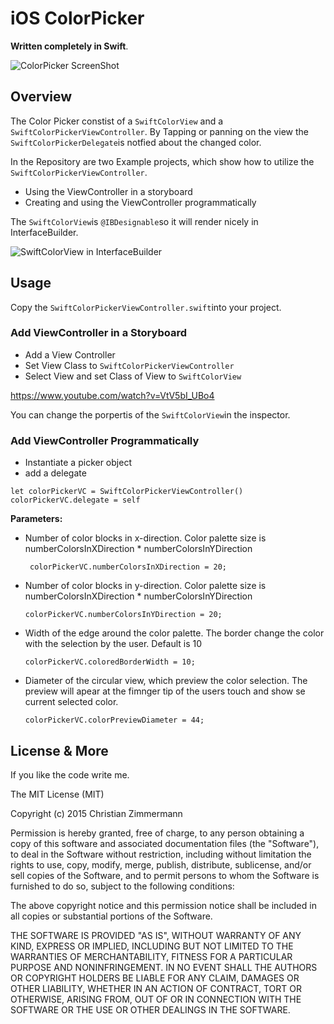 # iOS ColorPicker
**Written completely in Swift**.

![ColorPicker ScreenShot](../master/Screenshots/Image01_Thumb.png)

## Overview
The Color Picker constist of a ``SwiftColorView`` and a ``SwiftColorPickerViewController``. By Tapping or panning on the view the ``SwiftColorPickerDelegate``is notfied about the changed color.

In the Repository are two Example projects, which show how to utilize the ``SwiftColorPickerViewController``. 

- Using the ViewController in a storyboard
- Creating and using the ViewController programmatically

The ``SwiftColorView``is ``@IBDesignable``so it will render nicely in InterfaceBuilder.

![SwiftColorView in InterfaceBuilder](../master/Screenshots/Image02_Thumb.png)


## Usage
Copy the ``SwiftColorPickerViewController.swift``into your project. 

### Add ViewController in a Storyboard
+ Add a View Controller
+ Set View Class to ``SwiftColorPickerViewController``
+ Select View and set Class of View to ``SwiftColorView``

https://www.youtube.com/watch?v=VtV5bI_UBo4

You can change the porpertis of the ``SwiftColorView``in the inspector.

### Add ViewController Programmatically

+ Instantiate a picker object
+ add a delegate

``let colorPickerVC = SwiftColorPickerViewController()
        colorPickerVC.delegate = self``

**Parameters:**

+ Number of color blocks in x-direction. Color palette size is numberColorsInXDirection * numberColorsInYDirection

	`` colorPickerVC.numberColorsInXDirection = 20;``

+ Number of color blocks in y-direction. Color palette size is numberColorsInXDirection * numberColorsInYDirection

     ``colorPickerVC.numberColorsInYDirection = 20;``
     
+ Width of the edge around the color palette. The border change the color with the selection by the user. Default is 10

	``colorPickerVC.coloredBorderWidth = 10;``
          
+ Diameter of the circular view, which preview the color selection. The preview will apear at the fimnger tip of the users touch and show se current selected color. 

	``colorPickerVC.colorPreviewDiameter = 44;``      
       
      
## License & More

If you like the code write me.

The MIT License (MIT)

Copyright (c) 2015 Christian Zimmermann

Permission is hereby granted, free of charge, to any person obtaining a copy
of this software and associated documentation files (the "Software"), to deal
in the Software without restriction, including without limitation the rights
to use, copy, modify, merge, publish, distribute, sublicense, and/or sell
copies of the Software, and to permit persons to whom the Software is
furnished to do so, subject to the following conditions:

The above copyright notice and this permission notice shall be included in all
copies or substantial portions of the Software.

THE SOFTWARE IS PROVIDED "AS IS", WITHOUT WARRANTY OF ANY KIND, EXPRESS OR
IMPLIED, INCLUDING BUT NOT LIMITED TO THE WARRANTIES OF MERCHANTABILITY,
FITNESS FOR A PARTICULAR PURPOSE AND NONINFRINGEMENT. IN NO EVENT SHALL THE
AUTHORS OR COPYRIGHT HOLDERS BE LIABLE FOR ANY CLAIM, DAMAGES OR OTHER
LIABILITY, WHETHER IN AN ACTION OF CONTRACT, TORT OR OTHERWISE, ARISING FROM,
OUT OF OR IN CONNECTION WITH THE SOFTWARE OR THE USE OR OTHER DEALINGS IN THE
SOFTWARE.
